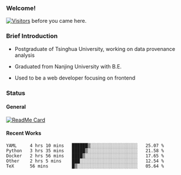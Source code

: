 ### Welcome!

[![Visitors](https://visitor-badge.laobi.icu/badge?page_id=HermitSun.HermitSun)]() before you came here.

### Brief Introduction

- Postgraduate of Tsinghua University, working on data provenance analysis

- Graduated from Nanjing University with B.E.

- Used to be a web developer focusing on frontend

### Status

#### General

[![ReadMe Card](https://github-readme-stats.hermitsun.vercel.app/api?username=HermitSun&count_private=true&show_icons=true)]()

#### Recent Works

<!--START_SECTION:waka-->
```text
YAML     4 hrs 10 mins   ██████▒░░░░░░░░░░░░░░░░░░   25.07 % 
Python   3 hrs 35 mins   █████▒░░░░░░░░░░░░░░░░░░░   21.58 % 
Docker   2 hrs 56 mins   ████▒░░░░░░░░░░░░░░░░░░░░   17.65 % 
Other    2 hrs 5 mins    ███░░░░░░░░░░░░░░░░░░░░░░   12.54 % 
TeX      56 mins         █▒░░░░░░░░░░░░░░░░░░░░░░░   05.64 % 
```
<!--END_SECTION:waka-->
